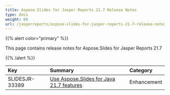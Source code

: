 ```yaml
---
title: Aspose.Slides for Jasper Reports 21.7 Release Notes
type: docs
weight: 60
url: /jasperreports/aspose-slides-for-jasper-reports-21-7-release-notes/
---
```


{{% alert color="primary" %}} 

This page contains release notes for Aspose.Slides for Jasper Reports 21.7

{{% /alert %}} 

|**Key**|**Summary**|**Category**|
| :- | :- | :- |
|SLIDESJR-33389|[Use Aspose.Slides for Java 21.7 features](/slides/java/aspose-slides-for-java-21-7-release-notes/)|Enhancement|
